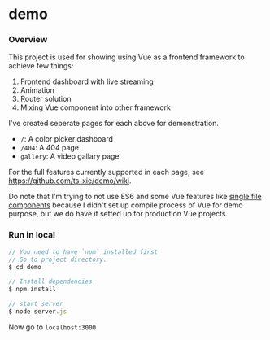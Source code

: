 # demo

### Overview

This project is used for showing using Vue as a frontend framework to achieve few things:
1. Frontend dashboard with live streaming
2. Animation
3. Router solution
4. Mixing Vue component into other framework

I've created seperate pages for each above for demonstration.
* `/`: A color picker dashboard
* `/404`: A 404 page
* `gallery`: A video gallary page

For the full features currently supported in each page, see https://github.com/ts-xie/demo/wiki.

Do note that I'm trying to not use ES6 and some Vue features like [single file components](https://vuejs.org/v2/guide/single-file-components.html#Introduction)
because I didn't set up compile process of Vue for demo purpose, but we do have it setted up for production Vue projects.

### Run in local

```javascript
// You need to have `npm` installed first
// Go to project directory.
$ cd demo

// Install dependencies
$ npm install

// start server
$ node server.js
```
Now go to `localhost:3000`
